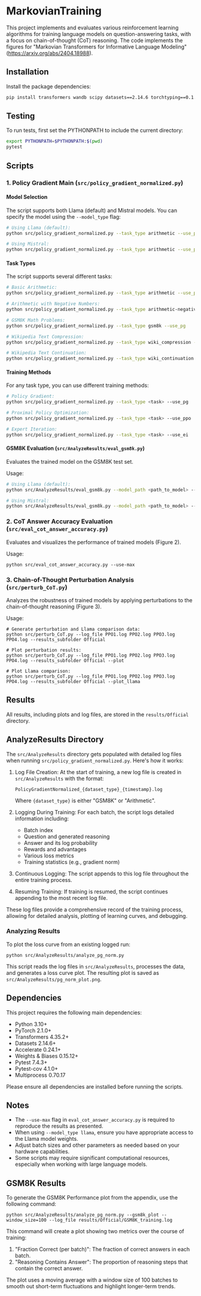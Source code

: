 # MarkovianTraining 

This project implements and evaluates various reinforcement learning algorithms for training language models on question-answering tasks, with a focus on chain-of-thought (CoT) reasoning. The code implements the figures for "Markovian Transformers for Informative Language Modeling" (https://arxiv.org/abs/2404.18988).

## Installation

Install the package dependencies:

```bash
pip install transformers wandb scipy datasets==2.14.6 torchtyping==0.1.4 && pip install peft einops apache_beam==2.51.0 matplotlib && pip install -U flash-attn --no-build-isolation && pip install openai bitsandbytes scipy scikit-learn
```

## Testing

To run tests, first set the PYTHONPATH to include the current directory:

```bash
export PYTHONPATH=$PYTHONPATH:$(pwd)
pytest
```

## Scripts

### 1. Policy Gradient Main (`src/policy_gradient_normalized.py`)
#### Model Selection
The script supports both Llama (default) and Mistral models. You can specify the model using the `--model_type` flag:

```bash
# Using Llama (default):
python src/policy_gradient_normalized.py --task_type arithmetic --use_pg

# Using Mistral:
python src/policy_gradient_normalized.py --task_type arithmetic --use_pg --model_type mistral
```

#### Task Types
The script supports several different tasks:

```bash
# Basic Arithmetic:
python src/policy_gradient_normalized.py --task_type arithmetic --use_pg

# Arithmetic with Negative Numbers:
python src/policy_gradient_normalized.py --task_type arithmetic-negative --use_pg

# GSM8K Math Problems:
python src/policy_gradient_normalized.py --task_type gsm8k --use_pg

# Wikipedia Text Compression:
python src/policy_gradient_normalized.py --task_type wiki_compression --use_pg

# Wikipedia Text Continuation:
python src/policy_gradient_normalized.py --task_type wiki_continuation --use_pg
```

#### Training Methods
For any task type, you can use different training methods:

```bash
# Policy Gradient:
python src/policy_gradient_normalized.py --task_type <task> --use_pg

# Proximal Policy Optimization:
python src/policy_gradient_normalized.py --task_type <task> --use_ppo

# Expert Iteration:
python src/policy_gradient_normalized.py --task_type <task> --use_ei
```

#### GSM8K Evaluation (`src/AnalyzeResults/eval_gsm8k.py`)

Evaluates the trained model on the GSM8K test set.

Usage:
```bash
# Using Llama (default):
python src/AnalyzeResults/eval_gsm8k.py --model_path <path_to_model> --num_samples <number_of_samples> --batch_size <batch_size>

# Using Mistral:
python src/AnalyzeResults/eval_gsm8k.py --model_path <path_to_model> --num_samples <number_of_samples> --batch_size <batch_size> --model_type mistral
```

### 2. CoT Answer Accuracy Evaluation (`src/eval_cot_answer_accuracy.py`)

Evaluates and visualizes the performance of trained models (Figure 2).

Usage:
```
python src/eval_cot_answer_accuracy.py --use-max
```

### 3. Chain-of-Thought Perturbation Analysis (`src/perturb_CoT.py`)

Analyzes the robustness of trained models by applying perturbations to the chain-of-thought reasoning (Figure 3).

Usage:
```
# Generate perturbation and Llama comparison data:
python src/perturb_CoT.py --log_file PPO1.log PPO2.log PPO3.log PPO4.log --results_subfolder Official

# Plot perturbation results:
python src/perturb_CoT.py --log_file PPO1.log PPO2.log PPO3.log PPO4.log --results_subfolder Official --plot

# Plot Llama comparison:
python src/perturb_CoT.py --log_file PPO1.log PPO2.log PPO3.log PPO4.log --results_subfolder Official --plot_llama
```

## Results

All results, including plots and log files, are stored in the `results/Official` directory.

## AnalyzeResults Directory

The `src/AnalyzeResults` directory gets populated with detailed log files when running `src/policy_gradient_normalized.py`. Here's how it works:

1. Log File Creation: At the start of training, a new log file is created in `src/AnalyzeResults` with the format:
   ```
   PolicyGradientNormalized_{dataset_type}_{timestamp}.log
   ```
   Where `{dataset_type}` is either "GSM8K" or "Arithmetic".

2. Logging During Training: For each batch, the script logs detailed information including:
   - Batch index
   - Question and generated reasoning
   - Answer and its log probability
   - Rewards and advantages
   - Various loss metrics
   - Training statistics (e.g., gradient norm)

3. Continuous Logging: The script appends to this log file throughout the entire training process.

4. Resuming Training: If training is resumed, the script continues appending to the most recent log file.

These log files provide a comprehensive record of the training process, allowing for detailed analysis, plotting of learning curves, and debugging.

### Analyzing Results

To plot the loss curve from an existing logged run:

```
python src/AnalyzeResults/analyze_pg_norm.py
```

This script reads the log files in `src/AnalyzeResults`, processes the data, and generates a loss curve plot. The resulting plot is saved as `src/AnalyzeResults/pg_norm_plot.png`.

## Dependencies

This project requires the following main dependencies:
- Python 3.10+
- PyTorch 2.1.0+
- Transformers 4.35.2+
- Datasets 2.14.6+
- Accelerate 0.24.1+
- Weights & Biases 0.15.12+
- Pytest 7.4.3+
- Pytest-cov 4.1.0+
- Multiprocess 0.70.17

Please ensure all dependencies are installed before running the scripts.

## Notes

- The `--use-max` flag in `eval_cot_answer_accuracy.py` is required to reproduce the results as presented.
- When using `--model_type llama`, ensure you have appropriate access to the Llama model weights.
- Adjust batch sizes and other parameters as needed based on your hardware capabilities.
- Some scripts may require significant computational resources, especially when working with large language models.

## GSM8K Results

To generate the GSM8K Performance plot from the appendix, use the following command:

```
python src/AnalyzeResults/analyze_pg_norm.py --gsm8k_plot --window_size=100 --log_file results/Official/GSM8K_training.log
```

This command will create a plot showing two metrics over the course of training:
1. "Fraction Correct (per batch)": The fraction of correct answers in each batch.
2. "Reasoning Contains Answer": The proportion of reasoning steps that contain the correct answer.

The plot uses a moving average with a window size of 100 batches to smooth out short-term fluctuations and highlight longer-term trends.
